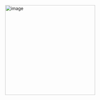 <img width="289" alt="image" src="https://github.com/user-attachments/assets/e6e9c713-1573-4b0c-8c75-e635066cef9b">
